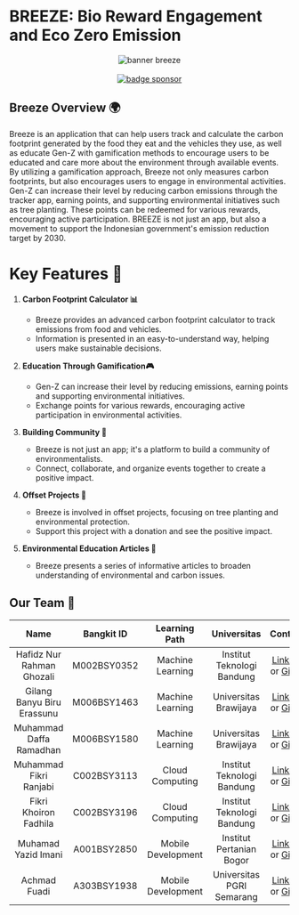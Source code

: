 # BREEZE: Bio Reward Engagement and Eco Zero Emission

<p align="center">
    <img alt="banner breeze" src="#"><br>
    <br>
    <a href="#"><img alt="badge sponsor" src="https://img.shields.io/badge/sponsor-30363D?style=for-the-badge&logo=GitHub-Sponsors&logoColor=#white"></a>
</p>

## Breeze Overview 🌍
Breeze is an application that can help users track and calculate the carbon footprint generated by the food they eat and the vehicles they use, as well as educate Gen-Z with gamification methods to encourage users to be educated and care more about the environment through available events.  By utilizing a gamification approach, Breeze not only measures carbon footprints, but also encourages users to engage in environmental activities. Gen-Z can increase their level by reducing carbon emissions through the tracker app, earning points, and supporting environmental initiatives such as tree planting. These points can be redeemed for various rewards, encouraging active participation. BREEZE is not just an app, but also a movement to support the Indonesian government's emission reduction target by 2030.

# Key Features 🚀

1. **Carbon Footprint Calculator 📊**
   - Breeze provides an advanced carbon footprint calculator to track emissions from food and vehicles.
   - Information is presented in an easy-to-understand way, helping users make sustainable decisions.

2. **Education Through Gamification🎮**
   - Gen-Z can increase their level by reducing emissions, earning points and supporting environmental initiatives.
   - Exchange points for various rewards, encouraging active participation in environmental activities.

3. **Building Community 🤝**
   - Breeze is not just an app; it's a platform to build a community of environmentalists.
   - Connect, collaborate, and organize events together to create a positive impact.

4. **Offset Projects 🌱**
   - Breeze is involved in offset projects, focusing on tree planting and environmental protection.
   - Support this project with a donation and see the positive impact.

5. **Environmental Education Articles 📰**
   - Breeze presents a series of informative articles to broaden understanding of environmental and carbon issues.
  
## Our Team 👥

|            Name          | Bangkit ID |    Learning Path        |                    Universitas                    |                                                       Contacts                                                      |
| :-------------------------: | :--------: | :----------------: | :----------------------------------------: | :-----------------------------------------------------------------------------------------------------------------: |
|        Hafidz Nur Rahman Ghozali   | M002BSY0352 | Machine Learning    |   Institut Teknologi Bandung   |           [LinkedIn](https://id.linkedin.com/in/hafidznrg) or [Github](https://github.com/hafidznrg)           |
|      Gilang Banyu Biru Erassunu    | M006BSY1463 | Machine Learning    |     Universitas Brawijaya      |   [LinkedIn](https://id.linkedin.com/in/gilangbbe) or [Github](https://github.com/gilangbbe)  |
|    Muhammad Daffa Ramadhan         | M006BSY1580 | Machine Learning    |     Universitas Brawijaya      |            [LinkedIn](https://id.linkedin.com/in/daffaramadhanputra) or [Github](https://github.com/daffaramadhanputra)             |
|      Muhammad Fikri Ranjabi        | C002BSY3113 | Cloud Computing     |    Institut Teknologi Bandung  |    [LinkedIn](https://id.linkedin.com/in/fikriranjabi) or [Github](https://github.com/ranjabi)    |
|     Fikri Khoiron Fadhila          | C002BSY3196 | Cloud Computing     |    Institut Teknologi Bandung  |            [LinkedIn](https://id.linkedin.com/in/fikri-khoiron-fadhila) or [Github](https://github.com/fikrikhoironn)           |
|       Muhamad Yazid Imani          | A001BSY2850 | Mobile Development  |     Institut Pertanian Bogor   | [LinkedIn](https://www.linkedin.com/in/muhammad-yazid-74a648190) or [Github](https://github.com/pierreviences) |
|         Achmad Fuadi               | A303BSY1938 | Mobile Development  |    Universitas PGRI Semarang   | [LinkedIn](https://id.linkedin.com/in/achmad-fuadi-115a83220) or [Github](https://github.com/acmfuadi) |
